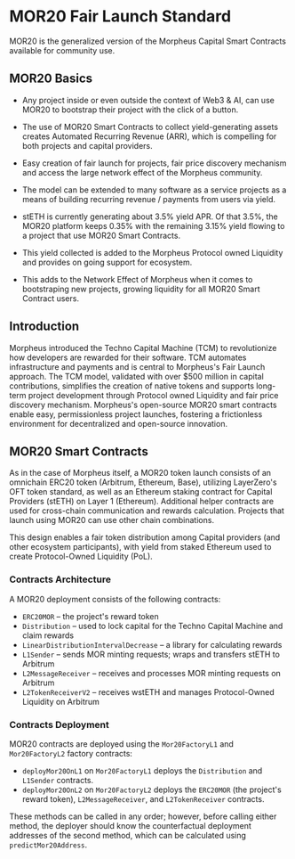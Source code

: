 # MOR20 Fair Launch Standard
MOR20 is the generalized version of the Morpheus Capital Smart Contracts available for community use.

## MOR20 Basics
- Any project inside or even outside the context of Web3 & AI, can use MOR20 to bootstrap their project with the click of a button.
  
- The use of MOR20 Smart Contracts to collect yield-generating assets creates Automated Recurring Revenue (ARR), which is compelling for both projects and capital providers.
  
- Easy creation of fair launch for projects, fair price discovery mechanism and access the large network effect of the Morpheus community.
  
- The model can be extended to many software as a service projects as a means of building recurring revenue / payments from users via yield.
  
- stETH is currently generating about 3.5% yield APR. Of that 3.5%, the MOR20 platform keeps 0.35% with the remaining 3.15% yield flowing to a project that use MOR20 Smart Contracts.
  
- This yield collected is added to the Morpheus Protocol owned Liquidity and provides on going support for ecosystem.
  
- This adds to the Network Effect of Morpheus when it comes to bootstraping new projects, growing liquidity for all MOR20 Smart Contract users.

## Introduction
Morpheus introduced the Techno Capital Machine (TCM) to revolutionize how developers are rewarded for their software. TCM automates infrastructure and payments and is central to Morpheus's Fair Launch approach. The TCM model, validated with over $500 million in capital contributions, simplifies the creation of native tokens and supports long-term project development through Protocol owned Liquidity and fair price discovery mechanism. Morpheus's open-source MOR20 smart contracts enable easy, permissionless project launches, fostering a frictionless environment for decentralized and open-source innovation.


## MOR20 Smart Contracts
As in the case of Morpheus itself, a MOR20 token launch consists of an omnichain ERC20 token (Arbitrum, Ethereum, Base), utilizing LayerZero's OFT token standard, as well as an Ethereum staking contract for Capital Providers (stETH) on Layer 1 (Ethereum). Additional helper contracts are used for cross-chain communication and rewards calculation. Projects that launch using MOR20 can use other chain combinations.

This design enables a fair token distribution among Capital providers (and other ecosystem participants), with yield from staked Ethereum used to create Protocol-Owned Liquidity (PoL).


### Contracts Architecture
A MOR20 deployment consists of the following contracts:

* `ERC20MOR` – the project's reward token
* `Distribution` – used to lock capital for the Techno Capital Machine and claim rewards
* `LinearDistributionIntervalDecrease` – a library for calculating rewards
* `L1Sender` – sends MOR minting requests; wraps and transfers stETH to Arbitrum
* `L2MessageReceiver` – receives and processes MOR minting requests on Arbitrum
* `L2TokenReceiverV2` – receives wstETH and manages Protocol-Owned Liquidity on Arbitrum


### Contracts Deployment
MOR20 contracts are deployed using the `Mor20FactoryL1` and `Mor20FactoryL2` factory contracts:

* `deployMor20OnL1` on `Mor20FactoryL1` deploys the `Distribution` and `L1Sender` contracts.
* `deployMor20OnL2` on `Mor20FactoryL2` deploys the `ERC20MOR` (the project's reward token), `L2MessageReceiver`, and `L2TokenReceiver` contracts.

These methods can be called in any order; however, before calling either method, the deployer should know the counterfactual deployment addresses of the second method, which can be calculated using `predictMor20Address`.